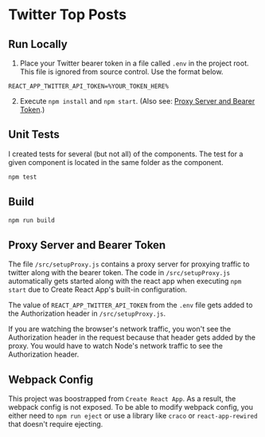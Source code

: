 # Twitter Top Posts

## Run Locally

1. Place your Twitter bearer token in a file called `.env` in the project root. This file is ignored from source control. Use the format below.
```
REACT_APP_TWITTER_API_TOKEN=%YOUR_TOKEN_HERE%
```
2. Execute `npm install` and `npm start`. (Also see: [Proxy Server and Bearer Token](#proxy-server-and-bearer-token).)

## Unit Tests
I created tests for several (but not all) of the components. The test for a given component is located in the same folder as the component.
```bash
npm test
```

## Build
```bash
npm run build
```

## Proxy Server and Bearer Token
The file `/src/setupProxy.js` contains a proxy server for proxying traffic to twitter along with the bearer token. The code in `/src/setupProxy.js` automatically gets started along with the react app when executing `npm start` due to Create React App's built-in configuration. 

The value of `REACT_APP_TWITTER_API_TOKEN` from the `.env` file gets added to the Authorization header in `/src/setupProxy.js`.

If you are watching the browser's network traffic, you won't see the Authorization header in the request because that header gets added by the proxy. You would have to watch Node's network traffic to see the Authorization header.

## Webpack Config

This project was boostrapped from `Create React App`. As a result, the webpack config is not exposed. To be able to modify webpack config,  you either need to `npm run eject` or use a library like `craco` or `react-app-rewired` that doesn't require ejecting.


